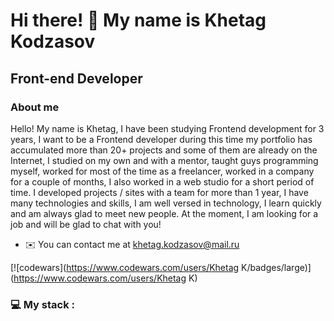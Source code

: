 Hi there! 👋 My name is Khetag Kodzasov
========================================================================================================================================

Front-end Developer
------------------
### About me

Hello! My name is Khetag, I have been studying Frontend development for 3 years, I want to be a Frontend developer during this time my portfolio has accumulated more than 20+ projects and some of them are already on the Internet, I studied on my own and with a mentor, taught guys programming myself, worked for most of the time as a freelancer, worked in a company for a couple of months, I also worked in a web studio for a short period of time. I developed projects / sites with a team for more than 1 year, I have many technologies and skills, I am well versed in technology, I learn quickly and am always glad to meet new people. At the moment, I am looking for a job and will be glad to chat with you!

* ✉️ You can contact me at [khetag.kodzasov@mail.ru](mailto:khetag.kodzasov@mail.ru)

[![codewars](https://www.codewars.com/users/Khetag K/badges/large)](https://www.codewars.com/users/Khetag K)   

### 💻 My stack :

          

